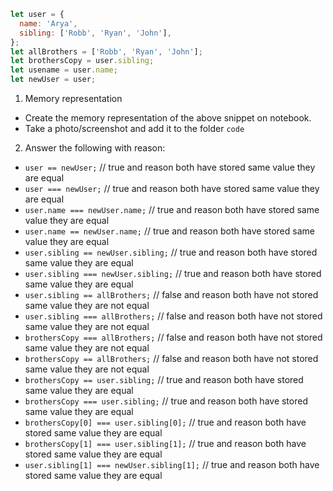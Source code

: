 ```js
let user = {
  name: 'Arya',
  sibling: ['Robb', 'Ryan', 'John'],
};
let allBrothers = ['Robb', 'Ryan', 'John'];
let brothersCopy = user.sibling;
let usename = user.name;
let newUser = user;
```

1. Memory representation

- Create the memory representation of the above snippet on notebook.
- Take a photo/screenshot and add it to the folder `code`

<!-- To add this image here use ![name](./hello.jpg) -->

2. Answer the following with reason:

- `user == newUser;` // true and reason both have stored same value they are equal
- `user === newUser;` // true and reason both have stored same value they are equal
- `user.name === newUser.name;` // true and reason both have stored same value they are equal
- `user.name == newUser.name;` // true and reason both have stored same value they are equal
- `user.sibling == newUser.sibling;` // true and reason both have stored same value they are equal
- `user.sibling === newUser.sibling;` // true and reason both have stored same value they are equal
- `user.sibling == allBrothers;` // false and reason both have not stored same value they are not equal
- `user.sibling === allBrothers;` // false and reason both have not stored same value they are not equal
- `brothersCopy === allBrothers;` // false and reason both have not stored same value they are not equal
- `brothersCopy == allBrothers;` // false and reason both have not stored same value they are not equal
- `brothersCopy == user.sibling;` // true and reason both have stored same value they are equal
- `brothersCopy === user.sibling;` // true and reason both have stored same value they are equal
- `brothersCopy[0] === user.sibling[0];` // true and reason both have stored same value they are equal
- `brothersCopy[1] === user.sibling[1];` // true and reason both have stored same value they are equal
- `user.sibling[1] === newUser.sibling[1];` // true and reason both have stored same value they are equal
